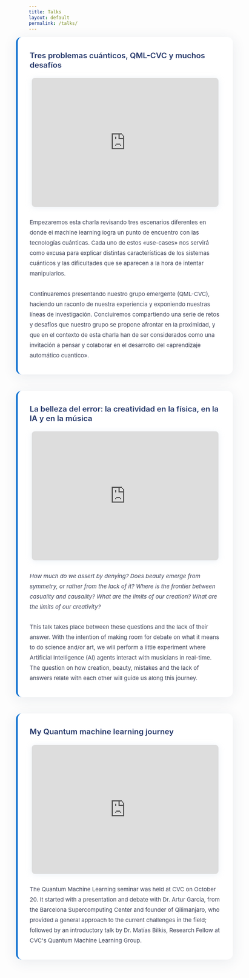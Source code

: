 ```yaml
---
title: Talks
layout: default
permalink: /talks/
---
```


<div class="vertical-talks-section">
  <div class="talk-card">
    <div class="talk-header">
      <h2 class="talk-title">Tres problemas cuánticos, QML-CVC y muchos desafíos</h2>
    </div>
    <div class="talk-video-container">
      <iframe src="https://www.youtube.com/embed/ajyC4ASmHdg" title="Tres problemas cuánticos, QML CVC y muchos desafíos"
        frameborder="0" allowfullscreen></iframe>
    </div>
    <p class="talk-description">
      Empezaremos esta charla revisando tres escenarios diferentes en donde el machine learning logra un punto de encuentro con las tecnologías cuánticas. Cada uno de estos «use-cases» nos servirá como excusa para explicar distintas características de los sistemas cuánticos y las dificultades que se aparecen a la hora de intentar manipularlos.<br><br>
      Continuaremos presentando nuestro grupo emergente (QML-CVC), haciendo un raconto de nuestra experiencia y exponiendo nuestras líneas de investigación. Concluiremos compartiendo una serie de retos y desafíos que nuestro grupo se propone afrontar en la proximidad, y que en el contexto de esta charla han de ser considerados como una invitación a pensar y colaborar en el desarrollo del «aprendizaje automático cuantico».
    </p>
  </div>


  <div class="talk-card">
    <div class="talk-header">
      <h2 class="talk-title">La belleza del error: la creatividad en la física, en la IA y en la música</h2>
    </div>
    <div class="talk-video-container">
      <iframe src="https://www.youtube.com/embed/Y1urPDJekxY?start=1460" title="Mestizajes - Día 3"
        frameborder="0" allowfullscreen></iframe>
    </div>
    <p class="talk-description">
      <i>How much do we assert by denying? Does beauty emerge from symmetry, or rather from the lack of it? Where is the frontier between casuality and causality? What are the limits of our creation? What are the limits of our creativity?</i><br><br>
      This talk takes place between these questions and the lack of their answer. With the intention of making room for debate on what it means to do science and/or art, we will perform a little experiment where Artificial Intelligence (AI) agents interact with musicians in real-time.
      The question on how creation, beauty, mistakes and the lack of answers relate with each other will guide us along this journey.
    </p>
  </div>

  <div class="talk-card">
    <div class="talk-header">
      <h2 class="talk-title">My Quantum machine learning journey</h2>
    </div>
    <div class="talk-video-container">
      <iframe src="https://www.youtube.com/embed/87bYG1jj308?start=2180" title="A Quantum Machine Learning journey"
        frameborder="0" allowfullscreen></iframe>
    </div>
    <p class="talk-description">
      The Quantum Machine Learning seminar was held at CVC on October 20. It started with a presentation and debate with Dr. Artur García, from the Barcelona Supercomputing Center and founder of Qilimanjaro, who provided a general approach to the current challenges in the field; followed by an introductory talk by Dr. Matías Bilkis, Research Fellow at CVC's Quantum Machine Learning Group.
    </p>
  </div>

  <!-- <div class="talk-card">
    <div class="talk-header">
      <h2 class="talk-title" href="https://www.youtube.com/watch?v=qciOSnGgIEk&t=6s">Tecnologías  Cuánticas: Oportunidades de cooperación entre el sector privado y el sistema público de CyT en Argentin</h2>
    </div>
    <div class="talk-video-container">
      <iframe src="https://www.youtube.com/watch?v=qciOSnGgIEk&t=6s" title="T"
        frameborder="0" allowfullscreen></iframe>
    </div>
    <p class="talk-description">
      It is a delicate moment for Science and Technology in Argentina, while there is an AI advent globally. Quantum technology beyond computing: i) sensing, ii)comms, iii) computing, iv) simulation. Which role do we want the public STEM R&D fabric to occupy in Argentina? Which tools do we have available to revert brain trips? (fuga de cerebros) Does it make sense to impulse a quantum ecosystem in latin america?
    </p>
  </div> -->

</div>

<style>
.talks-title {
  text-align: center;
  margin-top: 22px;
  margin-bottom: 44px;
  color: #1a296d;
  font-size: 2.2rem;
  letter-spacing: 0.6px;
  font-weight: 700;
}
.vertical-talks-section {
  display: flex;
  flex-direction: column;
  gap: 2.7rem;
  align-items: center;
  width: 100%;
  max-width: 950px;
  margin: auto;
  padding: 0 0 32px 0;
}
.talk-card {
  background: #fff;
  border-radius: 15px;
  box-shadow: 0 6px 36px rgba(36, 52, 84, 0.09);
  padding: 2.2rem 2rem 1.3rem 2rem;
  width: 100%;
  max-width: 750px;
  display: flex;
  flex-direction: column;
  align-items: stretch;
  border-left: 5px solid #1976d2;
}
.talk-header {
  display: flex;
  align-items: center;
  justify-content: space-between;
  margin-bottom: 1.4rem;
  gap: 16px;
}
.talk-title {
  font-size: 1.27rem;
  font-weight: 600;
  color: #223568;
  margin: 0;
}
.talk-badge {
  background: #e7f3ff;
  color: #1976d2;
  font-size: 0.96em;
  font-weight: 500;
  border-radius: 5px;
  padding: 4px 13px;
  margin-left: 12px;
  letter-spacing: 0.04em;
  border: 1px solid #b7dafb;
}
.talk-video-container {
  width: 100%;
  display: flex;
  justify-content: center;
  margin-bottom: 1.3rem;
}
.talk-video-container iframe {
  width: 98%;
  max-width: 630px;
  height: 340px;
  border-radius: 8px;
  box-shadow: 0 2px 16px #bccbe347;
  border: none;
}
.talk-description {
  font-size: 1.07em;
  line-height: 1.8;
  color: #3d4257;
  margin-top: 0.5em;
}
@media (max-width: 800px) {
  .vertical-talks-section, .talk-card {
    max-width: 99vw;
    padding-left: 3vw;
    padding-right: 3vw;
  }
  .talk-video-container iframe {
    width: 97vw;
    max-width: 98vw;
    height: 230px;
  }
}
</style>
